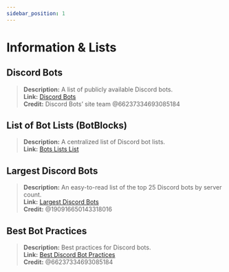 ```yaml
---
sidebar_position: 1
---
```


# Information & Lists

## **Discord Bots**
> __Description:__ A list of publicly available Discord bots.   <br/>
__Link:__ [Discord Bots](https://discord.bots.gg/)   <br/>
__Credit:__ Discord Bots’ site team @66237334693085184

## **List of Bot Lists** (BotBlocks)
> __Description:__ A centralized list of Discord bot lists.   <br/>
__Link:__ [Bots Lists List](https://botblock.org/lists) 

## **Largest Discord Bots**
> __Description:__ An easy-to-read list of the top 25 Discord bots by server count.   <br/>
__Link:__ [Largest Discord Bots](https://gist.github.com/advaith1/451dcbca2d7c3503d4f48d63eb918cb0)   <br/>
__Credit:__ @190916650143318016

## **Best Bot Practices**
> __Description:__ Best practices for Discord bots.   <br/>
__Link:__ [Best Discord Bot Practices](https://github.com/meew0/discord-bot-best-practices)   <br/>
__Credit:__ @66237334693085184